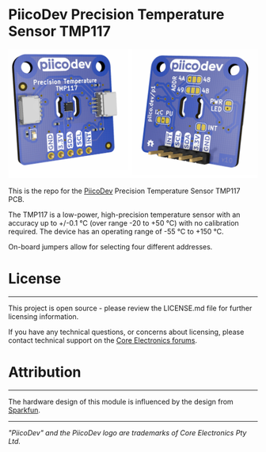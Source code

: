 # PiicoDev Precision Temperature Sensor TMP117

![](Documents/showcase-render.png)

This is the repo for the [PiicoDev](https://piico.dev) Precision Temperature Sensor TMP117 PCB.

The TMP117 is a low-power, high-precision temperature sensor with an accuracy up to +/-0.1 °C (over range -20 to +50 °C) with no calibration required. The device has an operating range of -55 °C to +150 °C.

On-board jumpers allow for selecting four different addresses.

# License
---
This project is open source - please review the LICENSE.md file for further licensing information.

If you have any technical questions, or concerns about licensing, please contact technical support on the [Core Electronics forums](https://forum.core-electronics.com.au/).

# Attribution
---
The hardware design of this module is influenced by the design from [Sparkfun](https://github.com/sparkfun/SparkFun_High_Precision_Temperature_Sensor_TMP117_Qwiic).

---
*\"PiicoDev\" and the PiicoDev logo are trademarks of Core Electronics Pty Ltd.*
